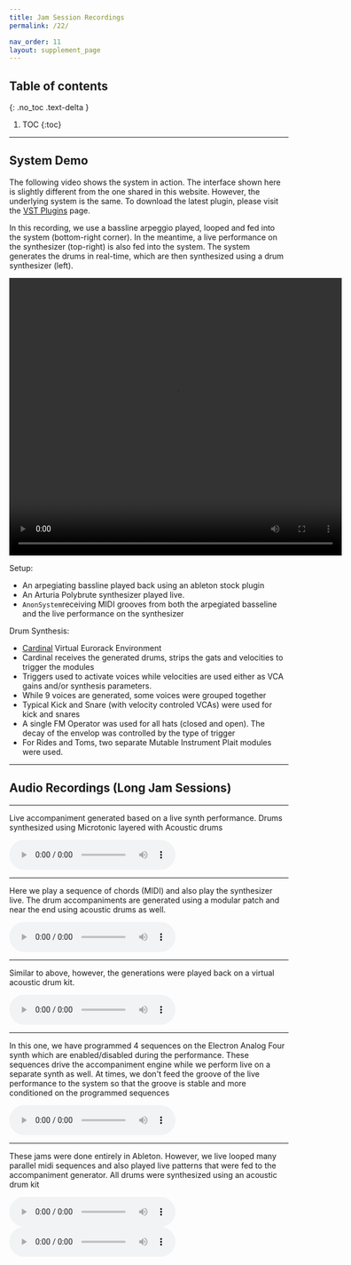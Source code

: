 ```yaml
---
title: Jam Session Recordings
permalink: /22/

nav_order: 11
layout: supplement_page
---
```


## Table of contents
{: .no_toc .text-delta }

1. TOC
{:toc}

---

## System Demo

The following video shows the system in action. The interface shown here is slightly different from the one shared in this website.
However, the underlying system is the same. To download the latest plugin, please visit the [VST Plugins](/resources/source_code_and_vst_plugins/) page.

In this recording, we use a bassline arpeggio played, looped and fed into the system (bottom-right corner). In the meantime, 
a live performance on the synthesizer (top-right) is also fed into the system. The system generates the drums in real-time, which
are then synthesized using a drum synthesizer (left).

<video width="600" height="500" controls>
  <source src="/assets/ch56/video/VCV_VST_Keyboard_LowRes.mp4" type="video/mp4">
  Your browser does not support the video tag.
</video>

<br>


Setup:

- An arpegiating bassline played back using an ableton stock plugin
- An Arturia Polybrute synthesizer played live. 
- `AnonSystem`receiving MIDI grooves from both the arpegiated basseline and the live performance on the synthesizer

Drum Synthesis:

- [Cardinal](https://github.com/DISTRHO/Cardinal) Virtual Eurorack Environment
- Cardinal receives the generated drums, strips the gats and velocities to trigger the modules
- Triggers used to activate voices while velocities are used either as VCA gains and/or synthesis parameters. 
- While 9 voices are generated, some voices were grouped together
- Typical Kick and Snare (with velocity controled VCAs) were used for kick and snares
- A single FM Operator was used for all hats (closed and open). The decay of the envelop was controlled by the type of trigger
- For Rides and Toms, two separate Mutable Instrument Plait modules were used.


---

## Audio Recordings (Long Jam Sessions)



---

Live accompaniment generated based on a live synth performance. Drums synthesized using Microtonic layered with Acoustic drums

<audio width="600" height="200" controls>
  <source src="/assets/ch56/audio/2_Feb12_CardinalAndAcousticDrumsLayered_Polybrute.mp3" type="audio/mp3">
  Your browser does not support the video tag.
</audio>




---

Here we play a sequence of chords (MIDI) and also play the synthesizer live. The drum accompaniments are generated using a modular patch and near the end using acoustic drums as well.
 

<audio width="600" height="200" controls>
  <source src="/assets/ch56/audio/1_Feb12_CardinalVCV_Polybrute.mp3" type="audio/mp3">
  Your browser does not support the video tag.
</audio>


---

Similar to above, however, the generations were played back on a virtual acoustic drum kit.

<audio width="600" height="200" controls>
  <source src="/assets/ch56/audio/3_Feb8_Acoustic Drums_Polybrute.mp3" type="audio/mp3">
  Your browser does not support the video tag.
</audio>


---

In this one, we have programmed 4 sequences on the Electron Analog Four synth which are enabled/disabled during the performance. These sequences drive the accompaniment engine while we perform live on a separate synth as well. At times, we don't feed the groove of the live performance to the system so that the groove is stable and more conditioned on the programmed sequences

<audio width="600" height="200" controls>
  <source src="/assets/ch56/audio/4_Feb2_A4SequencesAndPolybruteAcousticDrums.mp3" type="audio/mp3">
  Your browser does not support the video tag.
</audio>

---

These jams were done entirely in Ableton. However, we live looped many parallel midi sequences and also played live patterns that were fed to the accompaniment generator. All drums were synthesized using an acoustic drum kit

<audio width="600" height="200" controls>
  <source src="/assets/ch56/audio/5_Jan12_MultipleSequencesLoopedAbletonPush2.mp3" type="audio/mp3">
  Your browser does not support the video tag.
</audio>

<br>

<audio width="600" height="200" controls>
  <source src="/assets/ch56/audio/6_Jan17_SameSetupAs5.mp3" type="audio/mp3">
  Your browser does not support the video tag.
</audio>